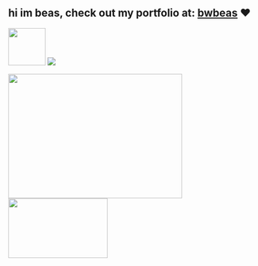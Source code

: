 ## hi im beas, check out my portfolio at: [bwbeas](https://bwbeas.vercel.app/) ❤️
<img src = "https://github.com/Mayur-Pagote/README_Design_Kit/blob/7425c4548ea3e506d3c671fb5098d3cd6d7ca43a/Assets/Rabit%20Happy.gif" width="75px" height="75"> <img src="https://hits.sh/github.com/bwbeas/hits.svg?style=plastic&label=Visitors&color=pink&labelColor=black&logo=github">

<img height = "250px"  width="350px" src = "https://github-profile-summary-cards.vercel.app/api/cards/profile-details?username=bwbeas&theme=radical"/> <img height="120" 
  width="200" src="https://github-readme-stats.vercel.app/api/top-langs/?username=bwbeas&layout=donut-vertical&theme=dark"/>
  
